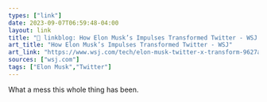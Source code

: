 ```yaml
---
types: ["link"]
date: 2023-09-07T06:59:48-04:00
layout: link
title: "🔗 linkblog: How Elon Musk’s Impulses Transformed Twitter - WSJ'"
art_title: "How Elon Musk’s Impulses Transformed Twitter - WSJ"
art_link: "https://www.wsj.com/tech/elon-musk-twitter-x-transform-9627a8d5"
sources: ["wsj.com"]
tags: ["Elon Musk","Twitter"]
---
```

What a mess this whole thing has been.  
 
